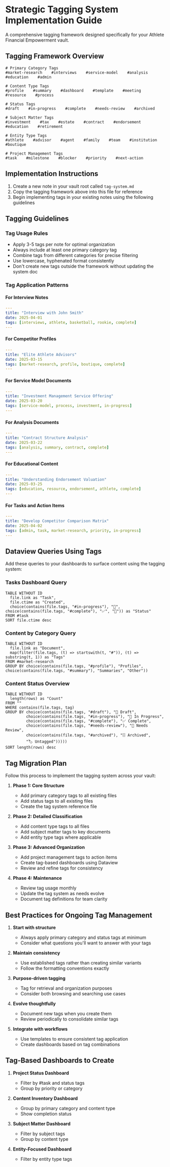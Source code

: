 # Strategic Tagging System Implementation Guide

A comprehensive tagging framework designed specifically for your Athlete Financial Empowerment vault.

## Tagging Framework Overview

```
# Primary Category Tags
#market-research    #interviews    #service-model    #analysis    #education    #admin

# Content Type Tags
#profile    #summary    #dashboard    #template    #meeting    #resource    #process

# Status Tags
#draft    #in-progress    #complete    #needs-review    #archived

# Subject Matter Tags
#investment    #tax    #estate    #contract    #endorsement    #education    #retirement

# Entity Type Tags
#athlete    #advisor    #agent    #family    #team    #institution    #boutique

# Project Management Tags
#task    #milestone    #blocker    #priority    #next-action
```

## Implementation Instructions

1. Create a new note in your vault root called `tag-system.md`
2. Copy the tagging framework above into this file for reference
3. Begin implementing tags in your existing notes using the following guidelines

## Tagging Guidelines

### Tag Usage Rules
- Apply 3-5 tags per note for optimal organization
- Always include at least one primary category tag
- Combine tags from different categories for precise filtering
- Use lowercase, hyphenated format consistently
- Don't create new tags outside the framework without updating the system doc

### Tag Application Patterns

#### For Interview Notes
```yaml
---
title: "Interview with John Smith"
date: 2025-04-01
tags: [interviews, athlete, basketball, rookie, complete]
---
```

#### For Competitor Profiles
```yaml
---
title: "Elite Athlete Advisors"
date: 2025-03-15
tags: [market-research, profile, boutique, complete]
---
```

#### For Service Model Documents
```yaml
---
title: "Investment Management Service Offering"
date: 2025-03-20
tags: [service-model, process, investment, in-progress]
---
```

#### For Analysis Documents
```yaml
---
title: "Contract Structure Analysis"
date: 2025-03-22
tags: [analysis, summary, contract, complete]
---
```

#### For Educational Content
```yaml
---
title: "Understanding Endorsement Valuation"
date: 2025-03-25
tags: [education, resource, endorsement, athlete, complete]
---
```

#### For Tasks and Action Items
```yaml
---
title: "Develop Competitor Comparison Matrix"
date: 2025-04-02
tags: [admin, task, market-research, priority, in-progress]
---
```

## Dataview Queries Using Tags

Add these queries to your dashboards to surface content using the tagging system:

### Tasks Dashboard Query
```dataview
TABLE WITHOUT ID
  file.link as "Task",
  file.ctime as "Created",
  choice(contains(file.tags, "#in-progress"), "🔄", choice(contains(file.tags, "#complete"), "✅", "📝")) as "Status"
FROM #task
SORT file.ctime desc
```

### Content by Category Query
```dataview
TABLE WITHOUT ID
  file.link as "Document",
  map(filter(file.tags, (t) => startswith(t, "#")), (t) => substring(t, 1)) as "Tags"
FROM #market-research
GROUP BY choice(contains(file.tags, "#profile"), "Profiles", choice(contains(file.tags, "#summary"), "Summaries", "Other"))
```

### Content Status Overview
```dataview
TABLE WITHOUT ID
  length(rows) as "Count"
FROM ""
WHERE contains(file.tags, tag)
GROUP BY choice(contains(file.tags, "#draft"), "📝 Draft", 
         choice(contains(file.tags, "#in-progress"), "🔄 In Progress", 
         choice(contains(file.tags, "#complete"), "✅ Complete", 
         choice(contains(file.tags, "#needs-review"), "👀 Needs Review", 
         choice(contains(file.tags, "#archived"), "🗄️ Archived", 
         "🏷️ Untagged")))))
SORT length(rows) desc
```

## Tag Migration Plan

Follow this process to implement the tagging system across your vault:

1. **Phase 1: Core Structure**
   - Add primary category tags to all existing files
   - Add status tags to all existing files
   - Create the tag system reference file

2. **Phase 2: Detailed Classification**
   - Add content type tags to all files
   - Add subject matter tags to key documents
   - Add entity type tags where applicable

3. **Phase 3: Advanced Organization**
   - Add project management tags to action items
   - Create tag-based dashboards using Dataview
   - Review and refine tags for consistency

4. **Phase 4: Maintenance**
   - Review tag usage monthly
   - Update the tag system as needs evolve
   - Document tag definitions for team clarity

## Best Practices for Ongoing Tag Management

1. **Start with structure**
   - Always apply primary category and status tags at minimum
   - Consider what questions you'll want to answer with your tags

2. **Maintain consistency**
   - Use established tags rather than creating similar variants
   - Follow the formatting conventions exactly

3. **Purpose-driven tagging**
   - Tag for retrieval and organization purposes
   - Consider both browsing and searching use cases

4. **Evolve thoughtfully**
   - Document new tags when you create them
   - Review periodically to consolidate similar tags

5. **Integrate with workflows**
   - Use templates to ensure consistent tag application
   - Create dashboards based on tag combinations

## Tag-Based Dashboards to Create

1. **Project Status Dashboard**
   - Filter by #task and status tags
   - Group by priority or category

2. **Content Inventory Dashboard**
   - Group by primary category and content type
   - Show completion status

3. **Subject Matter Dashboard**
   - Filter by subject tags
   - Group by content type

4. **Entity-Focused Dashboard**
   - Filter by entity type tags
